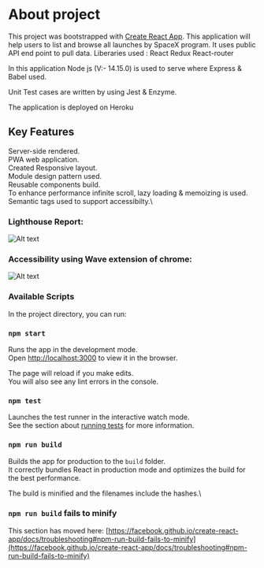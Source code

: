 # About project

This project was bootstrapped with [Create React App](https://github.com/facebook/create-react-app).
This application will help users to list and browse all launches by SpaceX program.
It uses public API end point to pull data.
Liberaries used :
React
Redux
React-router

In this application Node js (V:- 14.15.0) is used to serve where Express & Babel used.

Unit Test cases are written by using Jest & Enzyme.

The application is deployed on Heroku

## Key Features

Server-side rendered.\
PWA web application.\
Created Responsive layout.\
Module design pattern used.\
Reusable components build.\
To enhance performance infinite scroll, lazy loading & memoizing is used.\
Semantic tags used to support accessibilty.\

### Lighthouse Report:

![Alt text](/../master/public/Ligthhouse-Performance-test.JPG?raw=true "Ligthhouse-Performance-test")

### Accessibility using Wave extension of chrome:

![Alt text](/../master/public/AccessebilityTest.JPG?raw=true "AccessebilityTest")

### Available Scripts

In the project directory, you can run:

### `npm start`

Runs the app in the development mode.\
Open [http://localhost:3000](http://localhost:3000) to view it in the browser.

The page will reload if you make edits.\
You will also see any lint errors in the console.

### `npm test`

Launches the test runner in the interactive watch mode.\
See the section about [running tests](https://facebook.github.io/create-react-app/docs/running-tests) for more information.

### `npm run build`

Builds the app for production to the `build` folder.\
It correctly bundles React in production mode and optimizes the build for the best performance.

The build is minified and the filenames include the hashes.\

### `npm run build` fails to minify

This section has moved here: [https://facebook.github.io/create-react-app/docs/troubleshooting#npm-run-build-fails-to-minify](https://facebook.github.io/create-react-app/docs/troubleshooting#npm-run-build-fails-to-minify)
